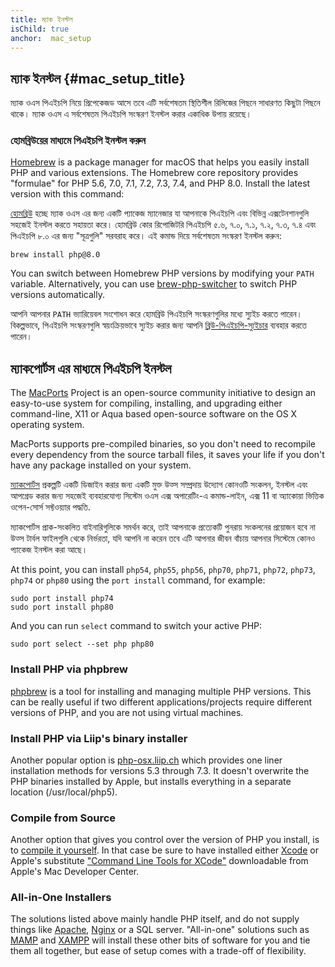 ```yaml
---
title: ম্যাক ইনস্টল
isChild: true
anchor:  mac_setup
---
```


## ম্যাক ইনস্টল {#mac_setup_title}

ম্যাক ওএস পিএইচপি নিয়ে প্রিপেকেজড আসে তবে এটি সর্বশেষতম স্থিতিশীল রিলিজের পিছনে সাধারণত কিছুটা পিছনে থাকে। ম্যাক ওএস এ সর্বশেষতম পিএইচপি সংস্করণ ইনস্টল করার একাধিক উপায় রয়েছে। 

### হোমব্রিউয়ের মাধ্যমে পিএইচপি ইনস্টল করুন

[Homebrew] is a package manager for macOS that helps you easily install PHP and various extensions. The Homebrew core repository provides "formulae" for PHP 5.6, 7.0, 7.1, 7.2, 7.3, 7.4, and PHP 8.0. Install the latest version with this command:

[হোমব্রিউ][Homebrew] হচ্ছে ম্যাক ওএস এর জন্য একটি প্যাকেজ ম্যানেজার যা আপনাকে পিএইচপি এবং বিভিন্ন এক্সটেনশানগুলি সহজেই ইনস্টল করতে সহায়তা করে। হোমব্রিউ কোর রিপোজিটরি পিএইচপি ৫.৬, ৭.০, ৭.১, ৭.২, ৭.৩, ৭.৪ এবং পিএইচপি ৮.০ এর জন্য "সূত্রগুলি" সরবরাহ করে। এই কমান্ড দিয়ে সর্বশেষতম সংস্করণ ইনস্টল করুন:

```
brew install php@8.0
```

You can switch between Homebrew PHP versions by modifying your `PATH` variable. Alternatively, you can use [brew-php-switcher][brew-php-switcher] to switch PHP versions automatically.

আপনি আপনার `PATH` ভ্যারিয়েবল সংশোধন করে হোমব্রিউ পিএইচপি সংস্করণগুলির মধ্যে স্যুইচ করতে পারেন। বিকল্পভাবে, পিএইচপি সংস্করণগুলি স্বয়ংক্রিয়ভাবে স্যুইচ করার জন্য আপনি [ব্রিউ-পিএইচপি-স্যুইচার][brew-php-switcher] ব্যবহার করতে পারেন।

## ম্যাকপোর্টস এর মাধ্যমে পিএইচপি ইনস্টল

The [MacPorts] Project is an open-source community initiative to design an
easy-to-use system for compiling, installing, and upgrading either
command-line, X11 or Aqua based open-source software on the OS X operating
system.

MacPorts supports pre-compiled binaries, so you don't need to recompile every
dependency from the source tarball files, it saves your life if you don't
have any package installed on your system.

[ম্যাকপোর্টস][MacPorts] প্রকল্পটি একটি ডিজাইন করার জন্য একটি মুক্ত উত্স সম্প্রদায় উদ্যোগ
কোনওটি সংকলন, ইনস্টল এবং আপগ্রেড করার জন্য সহজেই ব্যবহারযোগ্য সিস্টেম
ওএস এক্স অপারেটিং-এ কমান্ড-লাইন, এক্স 11 বা অ্যাকোয়া ভিত্তিক ওপেন-সোর্স সফ্টওয়্যার
পদ্ধতি.

ম্যাকপোর্টস প্রাক-সংকলিত বাইনারিগুলিকে সমর্থন করে, তাই আপনাকে প্রত্যেকটি পুনরায় সংকলনের প্রয়োজন হবে না
উত্স টার্বল ফাইলগুলি থেকে নির্ভরতা, যদি আপনি না করেন তবে এটি আপনার জীবন বাঁচায়
আপনার সিস্টেমে কোনও প্যাকেজ ইনস্টল করা আছে।

At this point, you can install `php54`, `php55`, `php56`, `php70`, `php71`, `php72`, `php73`, `php74` or `php80` using the `port install` command, for example:

    sudo port install php74
    sudo port install php80

And you can run `select` command to switch your active PHP:

    sudo port select --set php php80

### Install PHP via phpbrew

[phpbrew] is a tool for installing and managing multiple PHP versions. This can be really useful if two different
applications/projects require different versions of PHP, and you are not using virtual machines.

### Install PHP via Liip's binary installer

Another popular option is [php-osx.liip.ch] which provides one liner installation methods for versions 5.3 through 7.3.
It doesn't overwrite the PHP binaries installed by Apple, but installs everything in a separate location (/usr/local/php5).

### Compile from Source

Another option that gives you control over the version of PHP you install, is to [compile it yourself][mac-compile].
In that case be sure to have installed either [Xcode][xcode-gcc-substitution] or Apple's substitute
["Command Line Tools for XCode"] downloadable from Apple's Mac Developer Center.

### All-in-One Installers

The solutions listed above mainly handle PHP itself, and do not supply things like [Apache][apache], [Nginx][nginx] or a SQL server.
"All-in-one" solutions such as [MAMP][mamp-downloads] and [XAMPP][xampp] will install these other bits of software for
you and tie them all together, but ease of setup comes with a trade-off of flexibility.

[Homebrew]: https://brew.sh/
[Homebrew PHP]: https://github.com/Homebrew/homebrew-php#installation
[MacPorts]: https://www.macports.org/install.php
[phpbrew]: https://github.com/phpbrew/phpbrew
[php-osx.liip.ch]: https://php-osx.liip.ch/
[mac-compile]: https://secure.php.net/install.macosx.compile
[xcode-gcc-substitution]: https://github.com/kennethreitz/osx-gcc-installer
["Command Line Tools for XCode"]: https://developer.apple.com/downloads
[apache]: https://httpd.apache.org/
[nginx]: https://www.nginx.com/
[mamp-downloads]: https://www.mamp.info/en/downloads/
[xampp]: https://www.apachefriends.org/index.html
[brew-php-switcher]: https://github.com/philcook/brew-php-switcher

